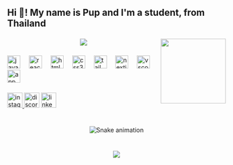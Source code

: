 <h2 align="left">Hi 👋! My name is Pup and I'm a student, from Thailand</h2>

###

<div align="center">
  <img src="![puppiesa's Stats](https://github-readme-stats.vercel.app/api?username=puppiesa&theme=dark&show_icons=true&hide_border=false&count_private=true)"  />
<img align="right" height="150" src="https://media0.giphy.com/media/v1.Y2lkPTc5MGI3NjExbmRibGF2Y3Frbjd1MzQwNHE2M2JtanhlbXJodmFrZnBqY2hkbGlvbyZlcD12MV9pbnRlcm5hbF9naWZfYnlfaWQmY3Q9Zw/qijwTwQrMnC6c/giphy.gif"  />

###

<div align="left">
  <img src="https://cdn.jsdelivr.net/gh/devicons/devicon/icons/javascript/javascript-original.svg" height="30" alt="javascript logo"  />
  <img width="12" />
  <img src="https://cdn.jsdelivr.net/gh/devicons/devicon/icons/react/react-original.svg" height="30" alt="react logo"  />
  <img width="12" />
  <img src="https://cdn.jsdelivr.net/gh/devicons/devicon/icons/html5/html5-original.svg" height="30" alt="html5 logo"  />
  <img width="12" />
  <img src="https://cdn.jsdelivr.net/gh/devicons/devicon/icons/css3/css3-original.svg" height="30" alt="css3 logo"  />
  <img width="12" />
  <img src="https://cdn.jsdelivr.net/gh/devicons/devicon/icons/tailwindcss/tailwindcss-original-wordmark.svg" height="30" alt="tailwindcss logo"  />
  <img width="12" />
  <img src="https://cdn.jsdelivr.net/gh/devicons/devicon/icons/nextjs/nextjs-original.svg" height="30" alt="nextjs logo"  />
  <img width="12" />
  <img src="https://cdn.jsdelivr.net/gh/devicons/devicon/icons/vscode/vscode-original.svg" height="30" alt="vscode logo"  />
  <img width="12" />
  <img src="https://cdn.jsdelivr.net/gh/devicons/devicon/icons/appwrite/appwrite-original.svg" height="30" alt="appwrite logo"  />
</div>

###

<div align="left">
  <a href="https://www.instagram.com/puppuppuppuppup.pup/" target="_blank">
    <img src="https://img.shields.io/static/v1?message=Instagram&logo=instagram&label=&color=E4405F&logoColor=white&labelColor=&style=for-the-badge" height="35" alt="instagram logo"  />
  </a>
  <img src="https://img.shields.io/static/v1?message=puppiesa&logo=discord&label=&color=7289DA&logoColor=white&labelColor=&style=for-the-badge" height="35" alt="discord logo"  />
  <a href="https://www.linkedin.com/in/dutsakorn-tubsang-9a1b38256/" target="_blank">
    <img src="https://img.shields.io/static/v1?message=LinkedIn&logo=linkedin&label=&color=0077B5&logoColor=white&labelColor=&style=for-the-badge" height="35" alt="linkedin logo"  />
  </a>
</div>

###

<br clear="both">

<img src="https://raw.githubusercontent.com/puppiesa/puppiesa/output/snake.svg" alt="Snake animation" />

###

<br clear="both">

<div align="center">
  <img src="https://profile-counter.glitch.me/puppiesa/count.svg?"  />
</div>

###
